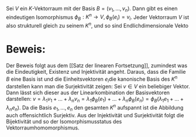  Sei $V$ ein $K$-Vektorraum mit der Basis $B = (v_1, ..., v_n)$. Dann gibt es einen eindeutigen
 Isomorphismus $\phi_B : K^n \rightarrow V, \phi_B(e_i) = v_i$. 
Jeder Vektorraum $V$ ist also strukturell gleich zu seinem $K^n$, und so sind Endlichdimensionale Vekto

# Beweis:
Der Beweis folgt aus dem [[Satz der linearen Fortsetzung]], zumindest was die Eindeutigkeit, Existenz und Injektivität angeht. Daraus, dass die Familie $B$ eine Basis ist und die Einheitsvektoren $e_i$die kanonische Basis des $K^n$ darstellen kann man die Surjektivität zeigen:
Sei $v \in V$ ein beliebiger Vektor. Dann lässt sich dieser aus der Linearkombination der Basisvektoren darstellen: $v = \lambda_1 v_1 + … + \lambda_n v_n = \lambda_1 \phi_B(e_1) + … + \lambda_n \phi_B(e_n) = \phi_B(\lambda_1 e_1 + … + \lambda_n e_n)$.  Da die Basis $e_1, …, e_n$ den gesamten $K^n$ aufspannt ist die Abbildung auch offensichtlich Surjektiv.
Aus der Injektivität und Surjektivität folgt die Bijektivität und so der Isomorphismusstatus des Vektorraumhomomorphismus.


